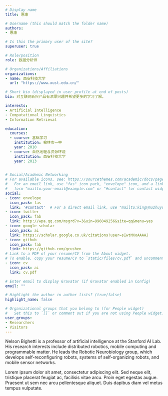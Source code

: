 ```yaml
---
# Display name
title: 惠康

# Username (this should match the folder name)
authors:
- 惠康

# Is this the primary user of the site?
superuser: true

# Role/position
role: 数据分析师

# Organizations/Affiliations
organizations:
- name: 西安科技大学
  url: "https://www.xust.edu.cn/"

# Short bio (displayed in user profile at end of posts)
bio: 对互联网新兴产品有浓厚兴趣并希望更多的学习了解。

interests:
- Artificial Intelligence
- Computational Linguistics
- Information Retrieval

education:
  courses:
  - course: 基础学习
    institution: 榆林市一中
    year: 2010
  - course: 自然地理与资源环境
    institution: 西安科技大学
    year: 2013
  

# Social/Academic Networking
# For available icons, see: https://sourcethemes.com/academic/docs/page-builder/#icons
#   For an email link, use "fas" icon pack, "envelope" icon, and a link in the
#   form "mailto:your-email@example.com" or "#contact" for contact widget.
social:
- icon: envelope
  icon_pack: fas
  link: '#contact'  # For a direct email link, use "mailto:king@muzhuyu.com".
- icon: twitter
  icon_pack: fab
  link: http://wpa.qq.com/msgrd?v=3&uin=996049256&site=qq&menu=yes
- icon: google-scholar
  icon_pack: ai
  link: https://scholar.google.co.uk/citations?user=sIwtMXoAAAAJ
- icon: github
  icon_pack: fab
  link: https://github.com/gcushen
# Link to a PDF of your resume/CV from the About widget.
# To enable, copy your resume/CV to `static/files/cv.pdf` and uncomment the lines below.
- icon: cv
  icon_pack: ai
  link: cv.pdf

# Enter email to display Gravatar (if Gravatar enabled in Config)
email: ""

# Highlight the author in author lists? (true/false)
highlight_name: false

# Organizational groups that you belong to (for People widget)
#   Set this to `[]` or comment out if you are not using People widget.
user_groups:
- Researchers
- Visitors
---
```


Nelson Bighetti is a professor of artificial intelligence at the Stanford AI Lab. His research interests include distributed robotics, mobile computing and programmable matter. He leads the Robotic Neurobiology group, which develops self-reconfiguring robots, systems of self-organizing robots, and mobile sensor networks.

Lorem ipsum dolor sit amet, consectetur adipiscing elit. Sed neque elit, tristique placerat feugiat ac, facilisis vitae arcu. Proin eget egestas augue. Praesent ut sem nec arcu pellentesque aliquet. Duis dapibus diam vel metus tempus vulputate.
